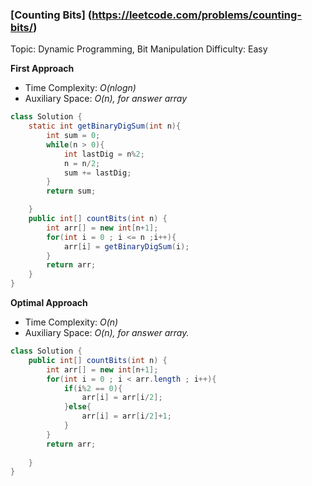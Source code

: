 ### [Counting Bits] (https://leetcode.com/problems/counting-bits/)
Topic: Dynamic Programming, Bit Manipulation
Difficulty: Easy

**First Approach**

- Time Complexity: *O(nlogn)*
- Auxiliary Space: *O(n), for answer array*

```java
class Solution {
    static int getBinaryDigSum(int n){
        int sum = 0;
        while(n > 0){
            int lastDig = n%2;
            n = n/2;
            sum += lastDig;
        }
        return sum;

    }
    public int[] countBits(int n) {
        int arr[] = new int[n+1];
        for(int i = 0 ; i <= n ;i++){
            arr[i] = getBinaryDigSum(i);
        }
        return arr;
    }
}
```

**Optimal Approach**

- Time Complexity: *O(n)*
- Auxiliary Space: *O(n), for answer array.* 

```java
class Solution {
    public int[] countBits(int n) {
        int arr[] = new int[n+1];
        for(int i = 0 ; i < arr.length ; i++){
            if(i%2 == 0){
                arr[i] = arr[i/2];
            }else{
                arr[i] = arr[i/2]+1;
            }
        }
        return arr;
       
    }
}
```